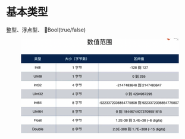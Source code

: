 # 基本类型

整型、浮点型、 Bool(true/false)

<figure><img src="../.gitbook/assets/image.png" alt=""><figcaption></figcaption></figure>

